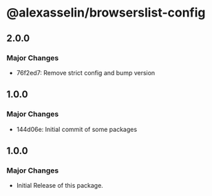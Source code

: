 # @alexasselin/browserslist-config

## 2.0.0

### Major Changes

- 76f2ed7: Remove strict config and bump version

## 1.0.0

### Major Changes

- 144d06e: Initial commit of some packages

## 1.0.0

### Major Changes

- Initial Release of this package.
